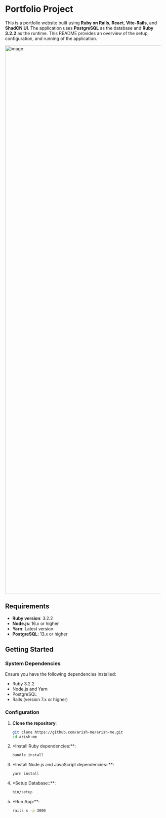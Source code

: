 # Portfolio Project

This is a portfolio website built using **Ruby on Rails**, **React**, **Vite-Rails**, and **ShadCN UI**. The application uses **PostgreSQL** as the database and **Ruby 3.2.2** as the runtime. This README provides an overview of the setup, configuration, and running of the application.


<img width="1776" alt="image" src="https://github.com/user-attachments/assets/40aaefae-e4f1-454d-a57f-0ccfd811a3d7">




## Requirements

- **Ruby version**: 3.2.2
- **Node.js**: 16.x or higher
- **Yarn**: Latest version
- **PostgreSQL**: 13.x or higher

## Getting Started

### System Dependencies

Ensure you have the following dependencies installed:

- Ruby 3.2.2
- Node.js and Yarn
- PostgreSQL
- Rails (version 7.x or higher)

### Configuration

1. **Clone the repository**:
   ```bash
   git clone https://github.com/arish-me/arish-me.git
   cd arish-me

2. *Install Ruby dependencies:**:
   ```bash
   bundle install

2. *Install Node.js and JavaScript dependencies::**:
   ```bash
   yarn install

3. *Setup Database::**:
   ```bash
   bin/setup
4. *Run App:**:
   ```bash
   rails s -p 3000
